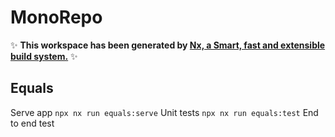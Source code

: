 # MonoRepo

✨ **This workspace has been generated by [Nx, a Smart, fast and extensible build system.](https://nx.dev)** ✨

## Equals

Serve app
`npx nx run equals:serve`
Unit tests
`npx nx run equals:test`
End to end test

```npx nx run e

```
